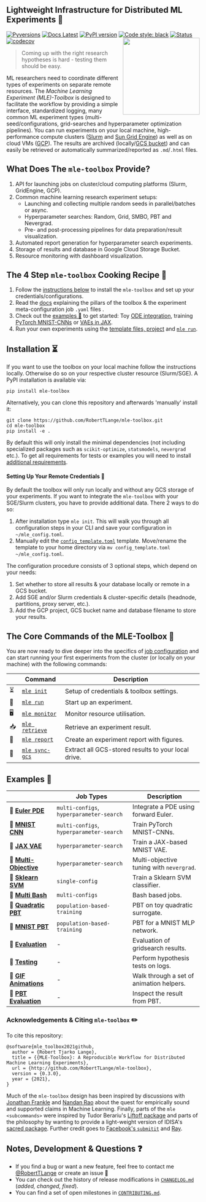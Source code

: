 ## Lightweight Infrastructure for Distributed ML Experiments 🚜
[![Pyversions](https://img.shields.io/pypi/pyversions/mle-toolbox.svg?style=flat-square)](https://pypi.python.org/pypi/mle-toolbox)
[![Docs Latest](https://img.shields.io/badge/docs-dev-blue.svg)](https://roberttlange.github.io/mle-toolbox/)
[![PyPI version](https://badge.fury.io/py/mle-toolbox.svg)](https://badge.fury.io/py/mle-toolbox)
[![Code style: black](https://img.shields.io/badge/code%20style-black-000000.svg)](https://github.com/psf/black)
[![Status](https://github.com/RobertTLange/mle-toolbox/workflows/Python%20tests/badge.svg)](https://github.com/RobertTLange/mle-toolbox/actions?query=workflow%3A"Python+tests")
[![codecov](https://codecov.io/gh/RobertTLange/mle-toolbox/branch/main/graph/badge.svg?token=0B56UIWGX3)](https://codecov.io/gh/RobertTLange/mle-toolbox)
<a href="https://roberttlange.github.io/mle-toolbox/thumbnails/toolbox_logo.png"><img src="https://roberttlange.github.io/mle-toolbox/thumbnails/toolbox_logo.png" width="200" align="right" /></a>

> Coming up with the right research hypotheses is hard - testing them should be easy.

ML researchers need to coordinate different types of experiments on separate remote resources. The *Machine Learning Experiment (MLE)-Toolbox* is designed to facilitate the workflow by providing a simple interface, standardized logging, many common ML experiment types (multi-seed/configurations, grid-searches and hyperparameter optimization pipelines). You can run experiments on your local machine, high-performance compute clusters ([Slurm](https://slurm.schedmd.com/overview.html) and [Sun Grid Engine](http://bioinformatics.mdc-berlin.de/intro2UnixandSGE/sun_grid_engine_for_beginners/README.html)) as well as on cloud VMs ([GCP](https://cloud.google.com/gcp/)). The results are archived (locally/[GCS bucket](https://cloud.google.com/products/storage/)) and can easily be retrieved or automatically summarized/reported as `.md`/`.html` files.

## What Does The `mle-toolbox` Provide?

1. API for launching jobs on cluster/cloud computing platforms (Slurm, GridEngine, GCP).
2. Common machine learning research experiment setups:
    - Launching and collecting multiple random seeds in parallel/batches or async.
    - Hyperparameter searches: Random, Grid, SMBO, PBT and Nevergrad.
    - Pre- and post-processing pipelines for data preparation/result visualization.
3. Automated report generation for hyperparameter search experiments.
4. Storage of results and database in Google Cloud Storage Bucket.
5. Resource monitoring with dashboard visualization.


## The 4 Step `mle-toolbox` Cooking Recipe 🍲

1. Follow the [instructions below](https://github.com/RobertTLange/mle-toolbox#installation-) to install the `mle-toolbox` and set up your credentials/configurations.
2. Read the [docs](https://roberttlange.github.io/mle-toolbox) explaining the pillars of the toolbox & the experiment meta-configuration job `.yaml` files .
3. Check out the [examples 📄](https://github.com/RobertTLange/mle-toolbox#examples-school_satchel) to get started: Toy [ODE integration](https://github.com/RobertTLange/mle-toolbox/tree/main/examples/numpy_pde), training [PyTorch MNIST-CNNs](https://github.com/RobertTLange/mle-toolbox/tree/main/examples/torch_mnist) or [VAEs in JAX](https://github.com/RobertTLange/mle-toolbox/tree/main/examples/jax_vae).
4. Run your own experiments using the [template files, project](https://github.com/RobertTLange/mle-project-template) and [`mle run`](https://roberttlange.github.io/mle-toolbox/core_api/mle_run/).


## Installation ⏳

If you want to use the toolbox on your local machine follow the instructions locally. Otherwise do so on your respective cluster resource (Slurm/SGE). A PyPI installation is available via:

```
pip install mle-toolbox
```

Alternatively, you can clone this repository and afterwards 'manually' install it:

```
git clone https://github.com/RobertTLange/mle-toolbox.git
cd mle-toolbox
pip install -e .
```

By default this will only install the minimal dependencies (not including specialized packages such as `scikit-optimize`, `statsmodels`, `nevergrad` etc.). To get all requirements for tests or examples you will need to install [additional requirements](requirements/).


#### Setting Up Your Remote Credentials 🙈

By default the toolbox will only run locally and without any GCS storage of your experiments. If you want to integrate the `mle-toolbox` with your SGE/Slurm clusters, you have to provide additional data. There 2 ways to do so:

1. After installation type `mle init`. This will walk you through all configuration steps in your CLI and save your configuration in `~/mle_config.toml`.
2. Manually edit the [`config_template.toml`](config_template.toml) template. Move/rename the template to your home directory via `mv config_template.toml ~/mle_config.toml`.

The configuration procedure consists of 3 optional steps, which depend on your needs:

1. Set whether to store all results & your database locally or remote in a GCS bucket.
2. Add SGE and/or Slurm credentials & cluster-specific details (headnode, partitions, proxy server, etc.).
3. Add the GCP project, GCS bucket name and database filename to store your results.


## The Core Commands of the MLE-Toolbox 🌱

You are now ready to dive deeper into the specifics of [job configuration](https://roberttlange.github.io/mle-toolbox) and can start running your first experiments from the cluster (or locally on your machine) with the following commands:

|   | Command              |        Description                                                        |
|-----------| -------------------------- | -------------------------------------------------------------- |
|⏳| [`mle init`](https://roberttlange.github.io/mle-toolbox/core_api/mle_init/)       | Setup of credentials & toolbox settings.              |
|🚀| [`mle run`](https://roberttlange.github.io/mle-toolbox/core_api/mle_run/)       | Start up an experiment.              |
|🖥️| [`mle monitor`](https://roberttlange.github.io/mle-toolbox/core_api/mle_monitor/)       | Monitor resource utilisation.              |
|📥	| [`mle retrieve`](https://roberttlange.github.io/mle-toolbox/core_api/mle_retrieve/)       | Retrieve an experiment result.              |
|💌| [`mle report`](https://roberttlange.github.io/mle-toolbox/core_api/mle_report/)       | Create an experiment report with figures.              |
|🔄| [`mle sync-gcs`](https://roberttlange.github.io/mle-toolbox/core_api/mle_sync_gcs/)       | Extract all GCS-stored results to your local drive.              |


## Examples 🎒

|              | Job Types|        Description                                                        |
| -------------------------- |-------------- | -------------------------------------------------------------- |
| 📄 **[Euler PDE](https://github.com/RobertTLange/mle-toolbox/tree/main/examples/numpy_pde)** |  `multi-configs`, `hyperparameter-search`     | Integrate a PDE using forward Euler.              |
| 📄 **[MNIST CNN](https://github.com/RobertTLange/mle-toolbox/tree/main/examples/mnist)**      | `multi-configs`, `hyperparameter-search`     |Train PyTorch MNIST-CNNs.                             |
| 📄 **[JAX VAE](https://github.com/RobertTLange/mle-toolbox/tree/main/examples/jax_vae)**       | `hyperparameter-search`     | Train a JAX-based MNIST VAE. |
| 📄 **[Multi-Objective](https://github.com/RobertTLange/mle-toolbox/tree/main/examples/toy_multiobj)**       | `hyperparameter-search`     | Multi-objective tuning with `nevergrad`. |
| 📄 **[Sklearn SVM](https://github.com/RobertTLange/mle-toolbox/tree/main/examples/sklearn_svm)** | `single-config`     | Train a Sklearn SVM classifier.            |
|  📄 **[Multi Bash](https://github.com/RobertTLange/mle-toolbox/tree/main/examples/bash_configs)**      | `multi-configs`     | Bash based jobs.                        |
| 📄 **[Quadratic PBT](https://github.com/RobertTLange/mle-toolbox/tree/main/examples/pbt_quadratic)**            | `population-based-training`    | PBT on toy quadratic surrogate.                          |
| 📄 **[MNIST PBT](https://github.com/RobertTLange/mle-toolbox/tree/main/examples/pbt_mnist)**            | `population-based-training`     | PBT for a MNIST MLP network.                          |
| 📓 **[Evaluation](https://github.com/RobertTLange/mle-toolbox/tree/main/notebooks/evaluate_results.ipynb)**          | -     | Evaluation of gridsearch results. |
| 📓 **[Testing](https://github.com/RobertTLange/mle-toolbox/tree/main/notebooks/hypothesis_testing.ipynb)**     | -     | Perform hypothesis tests on logs.        |
| 📓 **[GIF Animations](https://github.com/RobertTLange/mle-toolbox/tree/main/notebooks/animate_results.ipynb)** | -     | Walk through a set of animation helpers.      |
|📓 **[PBT Evaluation](https://github.com/RobertTLange/mle-toolbox/tree/main/notebooks/inspect_pbt.ipynb)** | -     | Inspect the result from PBT.                                   |

### Acknowledgements & Citing `mle-toolbox` ✏️

To cite this repository:

```
@software{mle_toolbox2021github,
  author = {Robert Tjarko Lange},
  title = {{MLE-Toolbox}: A Reproducible Workflow for Distributed Machine Learning Experiments},
  url = {http://github.com/RobertTLange/mle-toolbox},
  version = {0.3.0},
  year = {2021},
}
```

Much of the `mle-toolbox` design has been inspired by discussions with [Jonathan Frankle](http://www.jfrankle.com/) and [Nandan Rao](https://twitter.com/nandanrao) about the quest for empirically sound and supported claims in Machine Learning. Finally, parts of the `mle <subcommands>` were inspired by Tudor Berariu's [Liftoff package](https://github.com/tudor-berariu/liftoff) and parts of the philosophy by wanting to provide a light-weight version of IDISA's [sacred package](https://github.com/IDSIA/sacred). Further credit goes to [Facebook's `submitit`](https://github.com/facebookincubator/submitit) and [Ray](https://github.com/ray-project/ray).

## Notes, Development & Questions ❓

- If you find a bug or want a new feature, feel free to contact me [@RobertTLange](https://twitter.com/RobertTLange) or create an issue 🤗
- You can check out the history of release modifications in [`CHANGELOG.md`](https://github.com/RobertTLange/mle-toolbox/blob/main/CHANGELOG.md) (*added, changed, fixed*).
- You can find a set of open milestones in [`CONTRIBUTING.md`](https://github.com/RobertTLange/mle-toolbox/blob/main/CONTRIBUTING.md).
